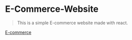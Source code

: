 # E-Commerce-Website

>This is a simple E-commerce website made with react.

[E-commerce](https://en.wikipedia.org/wiki/E-commerce)
